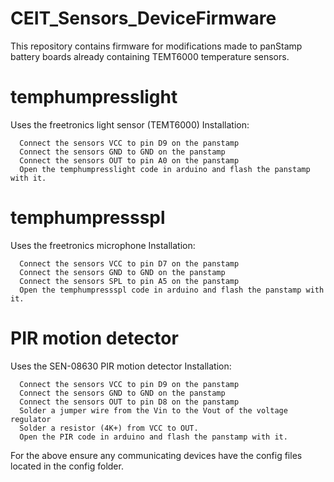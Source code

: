 CEIT_Sensors_DeviceFirmware
================

This repository contains firmware for modifications made to panStamp battery boards already containing TEMT6000 temperature sensors.

temphumpresslight
=================
Uses the freetronics light sensor (TEMT6000)
Installation:
```
  Connect the sensors VCC to pin D9 on the panstamp
  Connect the sensors GND to GND on the panstamp
  Connect the sensors OUT to pin A0 on the panstamp
  Open the temphumpresslight code in arduino and flash the panstamp with it.
```
temphumpressspl
=================
Uses the freetronics microphone
Installation:
```
  Connect the sensors VCC to pin D7 on the panstamp
  Connect the sensors GND to GND on the panstamp
  Connect the sensors SPL to pin A5 on the panstamp
  Open the temphumpressspl code in arduino and flash the panstamp with it.
```
PIR motion detector
===================
Uses the SEN-08630 PIR motion detector
Installation:
```
  Connect the sensors VCC to pin D9 on the panstamp
  Connect the sensors GND to GND on the panstamp
  Connect the sensors OUT to pin D8 on the panstamp
  Solder a jumper wire from the Vin to the Vout of the voltage regulator
  Solder a resistor (4K+) from VCC to OUT.
  Open the PIR code in arduino and flash the panstamp with it.
```  
  
For the above ensure any communicating devices have the config files located in the config folder.
